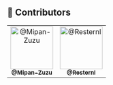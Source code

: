 
## 🙌 Contributors

<table>
  <tr>
    <td align="center">
      <a href="https://github.com/Mipan-Zuzu">
        <img src="https://github.com/Mipan-Zuzu.png" width="100px;" alt="@Mipan-Zuzu"/>
        <br /><sub><b>@Mipan-Zuzu</b></sub>
      </a>
    </td>
    <td align="center">
      <a href="https://github.com/Resternl">
        <img src="https://github.com/Resternl.png" width="100px;" alt="@Resternl"/>
        <br /><sub><b>@Resternl</b></sub>
      </a>
    </td>
  </tr>
</table>
